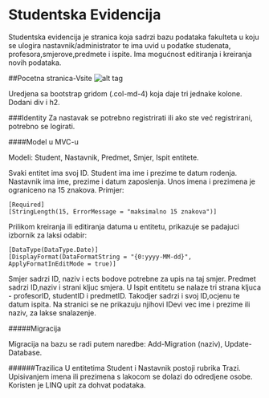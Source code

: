 # Studentska Evidencija
Studentska evidencija je stranica koja sadrzi bazu podataka fakulteta u koju se ulogira nastavnik/administrator te ima uvid u podatke 
studenata, profesora,smjerove,predmete i ispite. Ima mogućnost editiranja i kreiranja novih podataka.

##Pocetna stranica-Vsite
![alt tag](https://github.com/anamarija123/Studentska_Evidencija-PIN/blob/master/HomePage.PNG)

Uredjena sa bootstrap gridom (.col-md-4) koja daje tri jednake kolone.
Dodani div i h2.

###Identity
Za nastavak se potrebno registrirati ili ako ste već registrirani, potrebno se logirati.

####Model u MVC-u

Modeli: Student, Nastavnik, Predmet, Smjer, Ispit entitete.

Svaki entitet ima svoj ID.
Student ima ime i prezime te datum rodenja. Nastavnik ima ime, prezime i datum zaposlenja.
Unos imena i prezimena je ograniceno na 15 znakova.
Primjer:
```asp.net
[Required]
[StringLength(15, ErrorMessage = "maksimalno 15 znakova")]
```
Prilikom kreiranja ili editiranja datuma u entitetu, prikazuje se padajuci izbornik za laksi odabir:
```asp.net
[DataType(DataType.Date)]
[DisplayFormat(DataFormatString = "{0:yyyy-MM-dd}", ApplyFormatInEditMode = true)]
```
Smjer sadrzi ID, naziv i ects bodove potrebne za upis na taj smjer.
Predmet sadrzi ID,naziv i strani kljuc smjera.
U Ispit entitetu se nalaze tri strana kljuca - profesorID, studentID i predmetID. Takodjer sadrzi i svoj ID,ocjenu te datum ispita.
Na stranici se ne prikazuju njihovi IDevi vec ime i prezime ili naziv, za lakse snalazenje.

#####Migracija

Migracija na bazu se radi putem naredbe:
Add-Migration (naziv),
Update-Database.

######Trazilica
U entitetima Student i Nastavnik postoji rubrika Trazi. Upisivanjem imena ili prezimena s lakocom se dolazi do odredjene osobe.
Koristen je LINQ upit za dohvat podataka.
